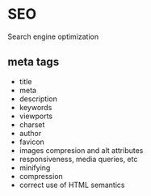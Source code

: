 # SEO

Search engine optimization

## meta tags

- title
- meta
- description
- keywords
- viewports
- charset
- author
- favicon
- images
  compresion and alt attributes
- responsiveness, media queries, etc
- minifying
- compression
- correct use of HTML semantics
